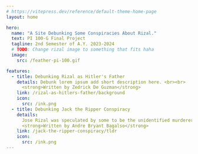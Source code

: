 ```yaml
---
# https://vitepress.dev/reference/default-theme-home-page
layout: home

hero:
  name: "A Site Debunking Some Conspiracies About Rizal."
  text: PI 100-G Final Project
  tagline: 2nd Semester of A.Y. 2023-2024
  # TODO: Change rizal image to something that fits haha
  image:
    src: /feather-pi-100.gif

features:
  - title: Debunking Rizal as Hitler's Father
    details: Debunk lorem ipsum add short description here. <br><br>
      <strong>Written by Zedrick De Guzman</strong>
    link: /rizal-as-hitlers-father/background
    icon:
      src: /ink.png
  - title: Debunking Jack the Ripper Conspiracy
    details:
      Jose Rizal was speculated by some to be the unidentified murderer in London, Jack the Ripper.<br><br>
      <strong>Written by Andre Bryant Bagalso</strong>
    link: /jack-the-ripper-conspiracy/tldr
    icon:
      src: /ink.png
---
```

